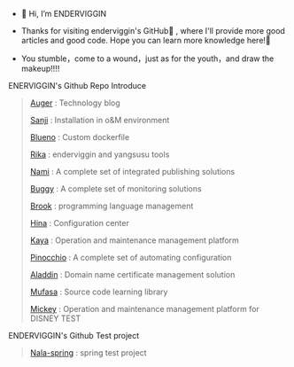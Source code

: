 - 👋 Hi, I’m ENDERVIGGIN

- Thanks for visiting enderviggin's GitHub👀 ,   where I'll provide more good articles and good code. Hope you can learn more knowledge here!🌱

- You stumble，come to a wound，just as for the youth，and draw the makeup!!!!


ENERVIGGIN's Github Repo Introduce

> [Auger](https://github.com/ENDERVIGGIN/Auger) : Technology blog
> 
> [Sanji](https://github.com/ENDERVIGGIN/Sanji) : Installation in o&M environment
> 
> [Blueno](https://github.com/ENDERVIGGIN/Blueno) : Custom dockerfile
> 
> [Rika](https://github.com/ENDERVIGGIN/Rika) : enderviggin and yangsusu tools
> 
> [Nami](https://github.com/ENDERVIGGIN/Nami) : A complete set of integrated publishing solutions
> 
> [Buggy](https://github.com/ENDERVIGGIN/Buggy) : A complete set of monitoring solutions
> 
> [Brook](https://github.com/ENDERVIGGIN/Brook) : programming language management
> 
> [Hina](https://github.com/ENDERVIGGIN/Hina) : Configuration center
> 
> [Kaya](https://github.com/ENDERVIGGIN/Kaya) : Operation and maintenance management platform
> 
> [Pinocchio](https://github.com/ENDERVIGGIN/Pinocchio) : A complete set of automating configuration
>
> [Aladdin](https://github.com/ENDERVIGGIN/Aladdin) : Domain name certificate management solution
>
> [Mufasa](https://github.com/ENDERVIGGIN/Mufasa) : Source code learning library
>
> [Mickey](https://github.com/ENDERVIGGIN/Mickey) : Operation and maintenance management platform for DISNEY TEST

ENDERVIGGIN's Github Test project

> [Nala-spring](https://github.com/ENDERVIGGIN/Nala-spring) : spring test project
> 

<!---
ENDERVIGGIN/ENDERVIGGIN is a ✨ special ✨ repository because its `README.md` (this file) appears on your GitHub profile.
You can click the Preview link to take a look at your changes.
--->
